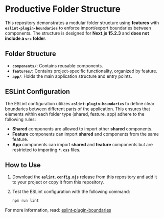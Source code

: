 # Productive Folder Structure

This repository demonstrates a modular folder structure using **features** with **`eslint-plugin-boundaries`** to enforce import/export boundaries between components. The structure is designed for **Next.js 15.2.3** and **does not include a `src` folder**.

## Folder Structure

- **`components/`**: Contains reusable components.
- **`features/`**: Contains project-specific functionality, organized by feature.
- **`app/`**: Holds the main application structure and entry points.

## ESLint Configuration

The ESLint configuration utilizes **`eslint-plugin-boundaries`** to define clear boundaries between different parts of the application. This ensures that elements within each folder type (shared, feature, app) adhere to the following rules:

- **Shared** components are allowed to import other **shared** components.
- **Feature** components can import **shared** and components from the same feature.
- **App** components can import **shared** and **feature** components but are restricted to importing **`*.css`** files.

## How to Use

1. Download the **`eslint.config.mjs`** release from this repository and add it to your project or copy it from this repository.

2. Test the ESLint configuration with the following command:
   ```bash
   npm run lint
   ```

For more information, read: [eslint-plugin-boundaries](https://www.npmjs.com/package/eslint-plugin-boundaries)
